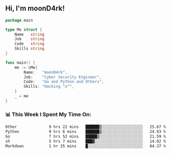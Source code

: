 <h2> Hi, I'm moonD4rk!</h2>

```go
package main

type Me struct {
	Name   string
	Job    string
	Code   string
	Skills string
}

func main() {
	me := &Me{
		Name:   "moonD4rk",
		Job:    "Cyber Security Engineer",
		Code:   "Go and Python and Others",
		Skills: "Hacking ^o^",
	}
	_ = me
}
```

<h3>📊 This Week I Spent My Time On:</h3>
<!-- <img align='right' src="https://github-readme-stats.vercel.app/api?username=moond4rk&show_icons=true&theme=radical", width="300" height="150"> -->

<!--START_SECTION:waka-->

```txt
Other              9 hrs 22 mins   ██████▒░░░░░░░░░░░░░░░░░░   25.67 %
Python             9 hrs 6 mins    ██████▒░░░░░░░░░░░░░░░░░░   24.93 %
Go                 7 hrs 52 mins   █████▒░░░░░░░░░░░░░░░░░░░   21.59 %
sh                 5 hrs 7 mins    ███▓░░░░░░░░░░░░░░░░░░░░░   14.02 %
Markdown           1 hr 35 mins    █░░░░░░░░░░░░░░░░░░░░░░░░   04.37 %
```

<!--END_SECTION:waka-->

